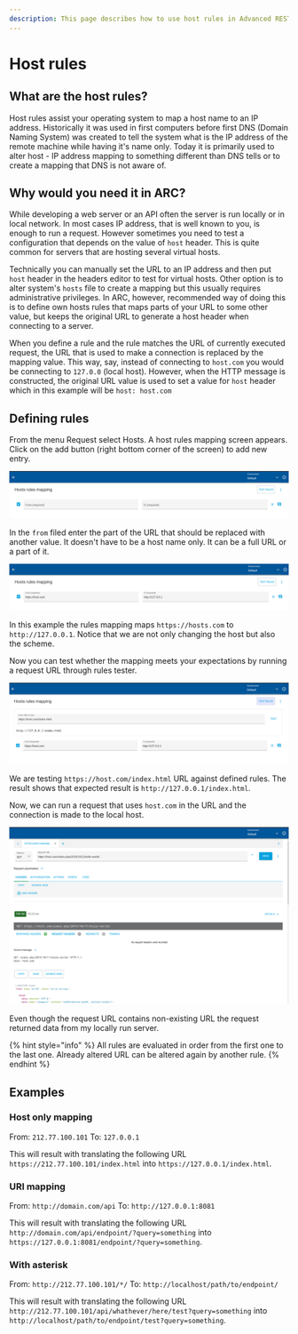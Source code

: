 ```yaml
---
description: This page describes how to use host rules in Advanced REST Client
---
```


# Host rules

## What are the host rules?

Host rules assist your operating system to map a host name to an IP address. Historically it was used in first computers before first DNS \(Domain Naming System\) was created to tell the system what is the IP address of the remote machine while having it's name only. Today it is primarily used to alter host - IP address mapping to something different than DNS tells or to create a mapping that DNS is not aware of.

## Why would you need it in ARC?

While developing a web server or an API often the server is run locally or in local network. In most cases IP address, that is well known to you, is enough to run a request. However sometimes you need to test a configuration that depends on the value of `host` header. This is quite common for servers that are hosting several virtual hosts.

Technically you can manually set the URL to an IP address and then put `host` header in the headers editor to test for virtual hosts. Other option is to alter system's `hosts` file to create a mapping but this usually requires administrative privileges. In ARC, however, recommended way of doing this is to define own hosts rules that maps parts of your URL to some other value, but keeps the original URL to generate a host header when connecting to a server.

When you define a rule and the rule matches the URL of currently executed request, the URL that is used to make a connection is replaced by the mapping value. This way, say, instead of connecting to `host.com` you would be connecting to `127.0.0` \(local host\). However, when the HTTP message is constructed, the original URL value is used to set a value for `host` header which in this example will be `host: host.com`

## Defining rules

From the menu Request select Hosts. A host rules mapping screen appears. Click on the add button \(right bottom corner of the screen\) to add new entry.

![Empty rule in hosts rules mapping](../.gitbook/assets/image%20%2838%29.png)

In the `from` filed enter the part of the URL that should be replaced with another value. It doesn't have to be a host name only. It can be a full URL or a part of it.

![Defining a rule in hosts mapping editor](../.gitbook/assets/image%20%2831%29.png)

In this example the rules mapping maps `https://hosts.com` to `http://127.0.0.1`. Notice that we are not only changing the host but also the scheme.

Now you can test whether the mapping meets your expectations by running a request URL through rules tester.

![Rules tester with result](../.gitbook/assets/image%20%2853%29.png)

We are testing `https://host.com/index.html` URL against defined rules. The result shows that expected result is `http://127.0.0.1/index.html`.

Now, we can run a request that uses `host.com` in the URL and the connection is made to the local host.

![Request made to mapped location](../.gitbook/assets/image%20%2850%29.png)

Even though the request URL contains non-existing URL the request returned data from my locally run server.

{% hint style="info" %}
All rules are evaluated in order from the first one to the last one. Already altered URL can be altered again by another rule.
{% endhint %}

## Examples

### Host only mapping

From: `212.77.100.101` To: `127.0.0.1`

This will result with translating the following URL `https://212.77.100.101/index.html` into `https://127.0.0.1/index.html`.

### URI mapping

From: `http://domain.com/api` To: `http://127.0.0.1:8081`

This will result with translating the following URL `http://domain.com/api/endpoint/?query=something` into `https://127.0.0.1:8081/endpoint/?query=something`.

### With asterisk

From: `http://212.77.100.101/*/` To: `http://localhost/path/to/endpoint/`

This will result with translating the following URL `http://212.77.100.101/api/whathever/here/test?query=something` into `http://localhost/path/to/endpoint/test?query=something`.

